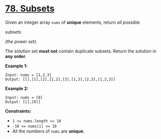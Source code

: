 # [78. Subsets](https://leetcode.com/problems/subsets)

Given an integer array `nums` of **unique** elements, return _all possible_

_subsets_

 _(the power set)_.

The solution set **must not** contain duplicate subsets. Return the solution in **any order**.

**Example 1:**

```
Input: nums = [1,2,3]
Output: [[],[1],[2],[1,2],[3],[1,3],[2,3],[1,2,3]]

```

**Example 2:**

```
Input: nums = [0]
Output: [[],[0]]

```

**Constraints:**

- `1 <= nums.length <= 10`
- `-10 <= nums[i] <= 10`
- All the numbers of `nums` are **unique**.